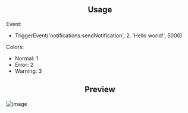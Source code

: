 <div align='center'><h2>Usage</h2></div>

Event:
  - TriggerEvent('notifications:sendNotification', 2, 'Hello world!', 5000)

Colors:
  - Normal: 1
  - Error: 2
  - Warning: 3
    
<div align='center'></div>
<div align='center'><h2>Preview</h2></div>


![image](https://github.com/thesevenq/notifications/assets/59538879/7a399947-6ccd-4edf-89e3-2e2f7ec502c7)

